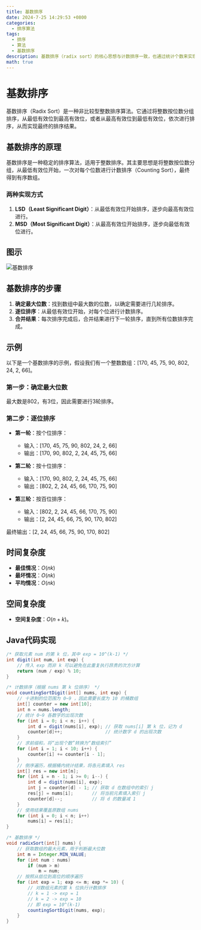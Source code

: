 ```yaml
---
title: 基数排序
date: 2024-7-25 14:29:53 +0800
categories:
  - 排序算法
tags:
  - 排序
  - 算法
  - 基数排序
description: 基数排序（radix sort）的核心思想与计数排序一致，也通过统计个数来实现排序。在此基础上，基数排序利用数字各位之间的递进关系，依次对每一位进行排序，从而得到最终的排序结果。
math: true
---
```



# 基数排序

基数排序（Radix Sort）是一种非比较型整数排序算法。它通过将整数按位数分组排序，从最低有效位到最高有效位，或者从最高有效位到最低有效位，依次进行排序，从而实现最终的排序结果。

## 基数排序的原理

基数排序是一种稳定的排序算法，适用于整数排序。其主要思想是将整数按位数分组，从最低有效位开始，一次对每个位数进行计数排序（Counting Sort），最终得到有序数组。


### 两种实现方式

1. **LSD（Least Significant Digit）**：从最低有效位开始排序，逐步向最高有效位进行。
2. **MSD（Most Significant Digit）**：从最高有效位开始排序，逐步向最低有效位进行。

## 图示

![基数排序](https://rd-wang.github.io/assets/img/sort/基数排序.gif)

## 基数排序的步骤

1. **确定最大位数**：找到数组中最大数的位数，以确定需要进行几轮排序。
2. **逐位排序**：从最低有效位开始，对每个位进行计数排序。
3. **合并结果**：每次排序完成后，合并结果进行下一轮排序，直到所有位数排序完成。

## 示例

以下是一个基数排序的示例，假设我们有一个整数数组：[170, 45, 75, 90, 802, 24, 2, 66]。

### 第一步：确定最大位数

最大数是802，有3位，因此需要进行3轮排序。

### 第二步：逐位排序

- **第一轮**：按个位排序：
    
    - 输入：[170, 45, 75, 90, 802, 24, 2, 66]
    - 输出：[170, 90, 802, 2, 24, 45, 75, 66]
- **第二轮**：按十位排序：
    
    - 输入：[170, 90, 802, 2, 24, 45, 75, 66]
    - 输出：[802, 2, 24, 45, 66, 170, 75, 90]
- **第三轮**：按百位排序：
    
    - 输入：[802, 2, 24, 45, 66, 170, 75, 90]
    - 输出：[2, 24, 45, 66, 75, 90, 170, 802]

最终输出：[2, 24, 45, 66, 75, 90, 170, 802]


## 时间复杂度

- **最佳情况**：$O(nk)$  
- **最坏情况**：$O(nk)$ 
- **平均情况**：$O(nk)$ 
  
## 空间复杂度

- **空间复杂度**：$O(n + k)$。

## Java代码实现
```java
/* 获取元素 num 的第 k 位，其中 exp = 10^(k-1) */
int digit(int num, int exp) {
    // 传入 exp 而非 k 可以避免在此重复执行昂贵的次方计算
    return (num / exp) % 10;
}

/* 计数排序（根据 nums 第 k 位排序） */
void countingSortDigit(int[] nums, int exp) {
    // 十进制的位范围为 0~9 ，因此需要长度为 10 的桶数组
    int[] counter = new int[10];
    int n = nums.length;
    // 统计 0~9 各数字的出现次数
    for (int i = 0; i < n; i++) {
        int d = digit(nums[i], exp); // 获取 nums[i] 第 k 位，记为 d
        counter[d]++;                // 统计数字 d 的出现次数
    }
    // 求前缀和，将“出现个数”转换为“数组索引”
    for (int i = 1; i < 10; i++) {
        counter[i] += counter[i - 1];
    }
    // 倒序遍历，根据桶内统计结果，将各元素填入 res
    int[] res = new int[n];
    for (int i = n - 1; i >= 0; i--) {
        int d = digit(nums[i], exp);
        int j = counter[d] - 1; // 获取 d 在数组中的索引 j
        res[j] = nums[i];       // 将当前元素填入索引 j
        counter[d]--;           // 将 d 的数量减 1
    }
    // 使用结果覆盖原数组 nums
    for (int i = 0; i < n; i++)
        nums[i] = res[i];
}

/* 基数排序 */
void radixSort(int[] nums) {
    // 获取数组的最大元素，用于判断最大位数
    int m = Integer.MIN_VALUE;
    for (int num : nums)
        if (num > m)
            m = num;
    // 按照从低位到高位的顺序遍历
    for (int exp = 1; exp <= m; exp *= 10) {
        // 对数组元素的第 k 位执行计数排序
        // k = 1 -> exp = 1
        // k = 2 -> exp = 10
        // 即 exp = 10^(k-1)
        countingSortDigit(nums, exp);
    }
}
```